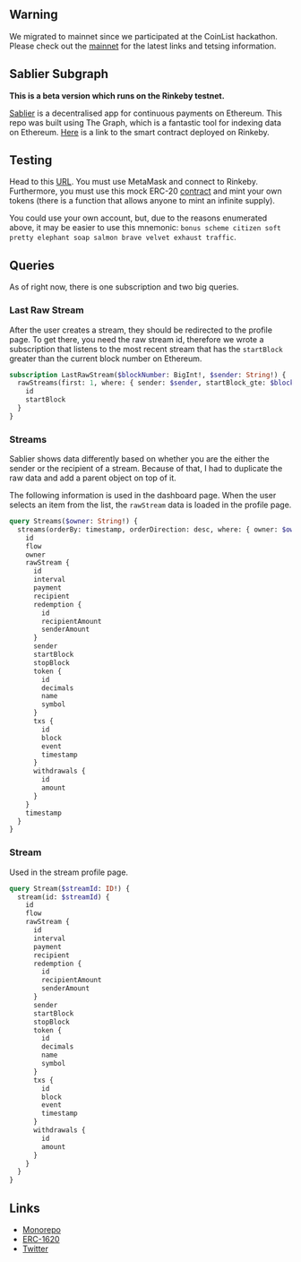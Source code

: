 ## Warning

We migrated to mainnet since we participated at the CoinList hackathon. Please check out the [mainnet][mainnet-branch] for the latest links and tetsing information.

## Sablier Subgraph

**This is a beta version which runs on the Rinkeby testnet.**

[Sablier][sablier-repo] is a decentralised app for continuous payments on Ethereum. This repo was built using The Graph,
which is a fantastic tool for indexing data on Ethereum. [Here][smart-contract] is a link to the
smart contract deployed on Rinkeby.

## Testing

Head to this [URL][netlify-website]. You must use MetaMask and connect to Rinkeby. Furthermore, you must use this mock
ERC-20 [contract][rinkeby-dai] and mint your own tokens (there is a function that allows anyone to mint an infinite supply).

You could use your own account, but, due to the reasons enumerated above, it may be easier to use this mnemonic: `bonus scheme citizen soft pretty elephant soap salmon brave velvet exhaust traffic`.

## Queries

As of right now, there is one subscription and two big queries.

### Last Raw Stream

After the user creates a stream, they should be redirected to the profile page. To get there, you need the raw stream
id, therefore we wrote a subscription that listens to the most recent stream that has the `startBlock` greater than the
current block number on Ethereum.

```graphql
subscription LastRawStream($blockNumber: BigInt!, $sender: String!) {
  rawStreams(first: 1, where: { sender: $sender, startBlock_gte: $blockNumber }) {
    id
    startBlock
  }
}
```

### Streams

Sablier shows data differently based on whether you are the either the sender or the recipient of a stream. Because of
that, I had to duplicate the raw data and add a parent object on top of it.

The following information is used in the dashboard page. When the user selects an item from the list, the `rawStream`
data is loaded in the profile page.

```graphql
query Streams($owner: String!) {
  streams(orderBy: timestamp, orderDirection: desc, where: { owner: $owner }) {
    id
    flow
    owner
    rawStream {
      id
      interval
      payment
      recipient
      redemption {
        id
        recipientAmount
        senderAmount
      }
      sender
      startBlock
      stopBlock
      token {
        id
        decimals
        name
        symbol
      }
      txs {
        id
        block
        event
        timestamp
      }
      withdrawals {
        id
        amount
      }
    }
    timestamp
  }
}
```

### Stream

Used in the stream profile page.

```graphql
query Stream($streamId: ID!) {
  stream(id: $streamId) {
    id
    flow
    rawStream {
      id
      interval
      payment
      recipient
      redemption {
        id
        recipientAmount
        senderAmount
      }
      sender
      startBlock
      stopBlock
      token {
        id
        decimals
        name
        symbol
      }
      txs {
        id
        block
        event
        timestamp
      }
      withdrawals {
        id
        amount
      }
    }
  }
}
```

## Links

- [Monorepo][sablier-repo]
- [ERC-1620][erc-1620]
- [Twitter][sablier-twitter]

[erc-1620]: https://eips.ethereum.org/EIPS/eip-1620
[mainnet-branch]: https://github.com/SablierApp/sablier-subgraph/tree/mainnet
[netlify-website]: https://infallible-visvesvaraya-6d594e.netlify.com
[rinkeby-dai]: https://rinkeby.etherscan.io/address/0x8ad3aa5d5ff084307d28c8f514d7a193b2bfe725
[sablier-repo]: https://github.com/SablierApp/sablier
[sablier-twitter]: https://twitter.com/SablierApp
[smart-contract]: https://rinkeby.etherscan.io/address/0x32ef6010d97fc0d10f0d0ab842c141cbd266c98d
